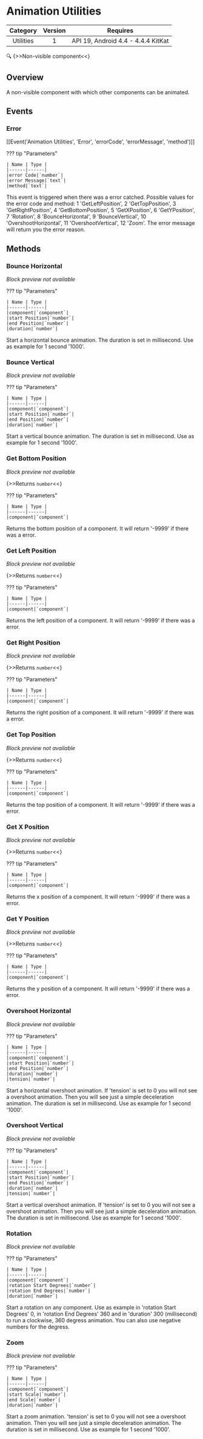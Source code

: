 # Animation Utilities

| Category | Version | Requires |
|:--------:|:-------:|:--------:|
|Utilities|1|API 19, Android 4.4 - 4.4.4 KitKat|

:mag: {>>Non-visible component<<}

## Overview

A non-visible component with which other components can be animated.

## Events

### Error

[[Event('Animation Utilities', 'Error', 'errorCode', 'errorMessage', 'method')]]

??? tip "Parameters"

    | Name | Type |
    |------|------|
    |error Code|`number`|
    |error Message|`text`|
    |method|`text`|


This event is triggered when there was a error catched. Possible values for the error code and method: 1 'GetLeftPosition', 2 'GetTopPosition', 3 'GetRightPosition', 4 'GetBottomPosition', 5 'GetXPosition', 6 'GetYPosition', 7 'Rotation', 8 'BounceHorizontal', 9 'BounceVertical', 10 'OvershootHorizontal', 11 'OvershootVertical', 12 'Zoom'. The error message will return you the error reason.

## Methods

### Bounce Horizontal

_Block preview not available_

??? tip "Parameters"

    | Name | Type |
    |------|------|
    |component|`component`|
    |start Position|`number`|
    |end Position|`number`|
    |duration|`number`|


Start a horizontal bounce animation. The duration is set in millisecond. Use as example for 1 second '1000'.

### Bounce Vertical

_Block preview not available_

??? tip "Parameters"

    | Name | Type |
    |------|------|
    |component|`component`|
    |start Position|`number`|
    |end Position|`number`|
    |duration|`number`|


Start a vertical bounce animation. The duration is set in millisecond. Use as example for 1 second '1000'.

### Get Bottom Position

_Block preview not available_

{>>Returns `number`<<}

??? tip "Parameters"

    | Name | Type |
    |------|------|
    |component|`component`|


Returns the bottom position of a component. It will return '-9999' if there was a error.

### Get Left Position

_Block preview not available_

{>>Returns `number`<<}

??? tip "Parameters"

    | Name | Type |
    |------|------|
    |component|`component`|


Returns the left position of a component. It will return '-9999' if there was a error.

### Get Right Position

_Block preview not available_

{>>Returns `number`<<}

??? tip "Parameters"

    | Name | Type |
    |------|------|
    |component|`component`|


Returns the right position of a component. It will return '-9999' if there was a error.

### Get Top Position

_Block preview not available_

{>>Returns `number`<<}

??? tip "Parameters"

    | Name | Type |
    |------|------|
    |component|`component`|


Returns the top position of a component. It will return '-9999' if there was a error.

### Get X Position

_Block preview not available_

{>>Returns `number`<<}

??? tip "Parameters"

    | Name | Type |
    |------|------|
    |component|`component`|


Returns the x position of a component. It will return '-9999' if there was a error.

### Get Y Position

_Block preview not available_

{>>Returns `number`<<}

??? tip "Parameters"

    | Name | Type |
    |------|------|
    |component|`component`|


Returns the y position of a component. It will return '-9999' if there was a error.

### Overshoot Horizontal

_Block preview not available_

??? tip "Parameters"

    | Name | Type |
    |------|------|
    |component|`component`|
    |start Position|`number`|
    |end Position|`number`|
    |duration|`number`|
    |tension|`number`|


Start a horizontal overshoot animation. If 'tension' is set to 0 you will not see a overshoot animation. Then you will see just a simple deceleration animation. The duration is set in millisecond. Use as example for 1 second '1000'.

### Overshoot Vertical

_Block preview not available_

??? tip "Parameters"

    | Name | Type |
    |------|------|
    |component|`component`|
    |start Position|`number`|
    |end Position|`number`|
    |duration|`number`|
    |tension|`number`|


Start a vertical overshoot animation. If 'tension' is set to 0 you will not see a overshoot animation. Then you will see just a simple deceleration animation. The duration is set in millisecond. Use as example for 1 second '1000'.

### Rotation

_Block preview not available_

??? tip "Parameters"

    | Name | Type |
    |------|------|
    |component|`component`|
    |rotation Start Degrees|`number`|
    |rotation End Degrees|`number`|
    |duration|`number`|


Start a rotation on any component. Use as example in 'rotation Start Degrees' 0, in 'rotation End Degrees' 360 and in 'duration' 300 (millisecond) to run a clockwise, 360 degress animation. You can also use negative numbers for the degress.

### Zoom

_Block preview not available_

??? tip "Parameters"

    | Name | Type |
    |------|------|
    |component|`component`|
    |start Scale|`number`|
    |end Scale|`number`|
    |duration|`number`|


Start a zoom animation. 'tension' is set to 0 you will not see a overshoot animation. Then you will see just a simple deceleration animation. The duration is set in millisecond. Use as example for 1 second '1000'.